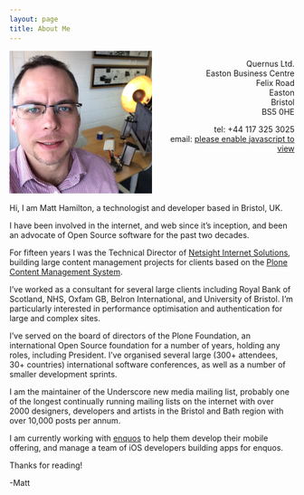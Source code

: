 ```yaml
---
layout: page
title: About Me
---
```


<div>
<div style="float:left; width: 50%">
<img src="/public/matt_office_headshot_cropped_small.jpg" alt="Matt Hamilton">
</div>
<div style="float:left; width: 50%">
<p style="text-align:right">
Quernus Ltd.<br />
Easton Business Centre<br />
Felix Road<br />
Easton<br />
Bristol<br />
BS5 0HE<br />
</p>
<p style="text-align:right">
tel: +44 117 325 3025<br />
email: <a href="#"><span class="my-email">please enable javascript to view</span></a><br />
</p>
</div>
<div style="clear:both"></div>
</div>

Hi, I am Matt Hamilton, a technologist and developer based in Bristol, UK.

I have been involved in the internet, and web since it’s inception, and been an advocate of Open Source software for the past two decades.

For fifteen years I was the Technical Director of [Netsight Internet Solutions](https://www.netsight.co.uk/), building large content management projects for clients based on the [Plone Content Management System](https://plone.org/).

I’ve worked as a consultant for several large clients including Royal Bank of Scotland, NHS, Oxfam GB, Belron International, and University of Bristol. I’m particularly interested in performance optimisation and authentication for large and 
complex sites. 

I’ve served on the board of directors of the Plone Foundation, an international Open Source foundation for a number of years, holding any roles, including President. I’ve organised several large (300+ attendees, 30+ countries) international software conferences, as well as a number of smaller development sprints.

I am the maintainer of the Underscore new media mailing list, probably one of the longest continually running mailing lists on the internet with over 2000 designers, developers and artists in the Bristol and Bath region with over 10,000 posts per annum.

I am currently working with [enquos](https://www.enquos.com) to help them develop their mobile offering, and manage a team of iOS developers building apps for enquos.

Thanks for reading!

-Matt
